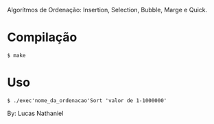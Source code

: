 Algorítmos de Ordenação: Insertion, Selection, Bubble, Marge e Quick.

# Compilação

```
$ make
```

# Uso

```
$ ./exec'nome_da_ordenacao'Sort 'valor de 1-1000000'
```
By: Lucas Nathaniel
